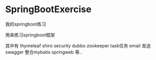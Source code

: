 # SpringBootExercise
我的springboot练习

用来练习springboot框架

其中有 thymeleaf shiro security dubbo zookeeper task任务 email 发送 swagger 整合mybatis springweb 等..
